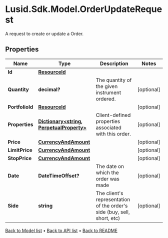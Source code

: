 # Lusid.Sdk.Model.OrderUpdateRequest
A request to create or update a Order.

## Properties

Name | Type | Description | Notes
------------ | ------------- | ------------- | -------------
**Id** | [**ResourceId**](ResourceId.md) |  | 
**Quantity** | **decimal?** | The quantity of the given instrument ordered. | [optional] 
**PortfolioId** | [**ResourceId**](ResourceId.md) |  | [optional] 
**Properties** | [**Dictionary&lt;string, PerpetualProperty&gt;**](PerpetualProperty.md) | Client-defined properties associated with this order. | [optional] 
**Price** | [**CurrencyAndAmount**](CurrencyAndAmount.md) |  | [optional] 
**LimitPrice** | [**CurrencyAndAmount**](CurrencyAndAmount.md) |  | [optional] 
**StopPrice** | [**CurrencyAndAmount**](CurrencyAndAmount.md) |  | [optional] 
**Date** | **DateTimeOffset?** | The date on which the order was made | [optional] 
**Side** | **string** | The client&#39;s representation of the order&#39;s side (buy, sell, short, etc) | [optional] 

[Back to Model list](../README.md#documentation-for-models) &#8226; [Back to API list](../README.md#documentation-for-api-endpoints) &#8226; [Back to README](../README.md)

